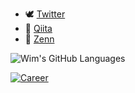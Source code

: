 

- 🕊 <a href="https://twitter.com/wim_web" target="_blank">Twitter</a>
- 💚 <a href="https://qiita.com/wim" target="_blank">Qiita</a>
- 💙 <a href="https://zenn.dev/wim" target="_blank">Zenn</a>



![Wim's GitHub Languages](https://github-readme-stats.vercel.app/api/top-langs/?username=wim-web&theme=radical&layout=compact&langs_count=10&border_radius=30&hide_border=true)

[![Career](https://github-readme-stats.vercel.app/api/pin/?username=wim-web&repo=career&theme=radical&border_radius=30&hide_border=true)](https://github.com/wim-web/career)


